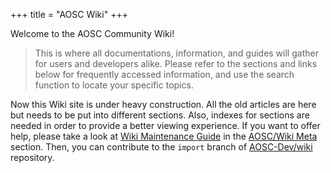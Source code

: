 +++
title = "AOSC Wiki"
+++

Welcome to the AOSC Community Wiki!

> This is where all documentations, information, and guides will gather for users and developers alike. Please refer to the sections and links below for frequently accessed information, and use the search function to locate your specific topics.

Now this Wiki site is under heavy construction. All the old articles are here but needs to be put into different sections. Also, indexes for sections are needed in order to provide a better viewing experience. If you want to offer help, please take a look at [Wiki Maintenance Guide](@/meta/wiki_maintenance_guide.md) in the [AOSC/Wiki Meta](@/meta/_index.md) section. Then, you can contribute to the `import` branch of [AOSC-Dev/wiki](https://github.com/AOSC-Dev/wiki) repository.
